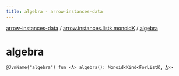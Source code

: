 ```yaml
---
title: algebra - arrow-instances-data
---
```


[arrow-instances-data](../index.html) / [arrow.instances.listk.monoidK](index.html) / [algebra](./algebra.html)

# algebra

`@JvmName("algebra") fun <A> algebra(): Monoid<Kind<ForListK, `[`A`](algebra.html#A)`>>`